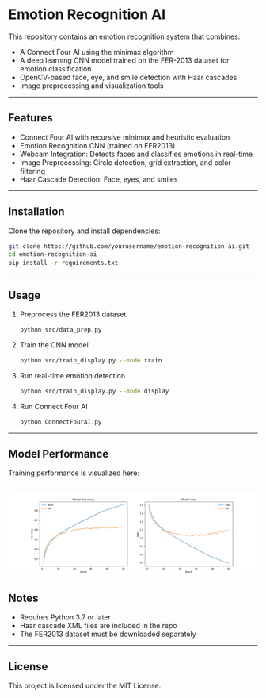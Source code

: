 # Emotion Recognition AI

This repository contains an emotion recognition system that combines:

- A Connect Four AI using the minimax algorithm  
- A deep learning CNN model trained on the FER-2013 dataset for emotion classification  
- OpenCV-based face, eye, and smile detection with Haar cascades  
- Image preprocessing and visualization tools  

---


## Features

- Connect Four AI with recursive minimax and heuristic evaluation  
- Emotion Recognition CNN (trained on FER2013)  
- Webcam Integration: Detects faces and classifies emotions in real-time  
- Image Preprocessing: Circle detection, grid extraction, and color filtering  
- Haar Cascade Detection: Face, eyes, and smiles  

---

## Installation

Clone the repository and install dependencies:
```bash
git clone https://github.com/yourusername/emotion-recognition-ai.git
cd emotion-recognition-ai
pip install -r requirements.txt
```
---

## Usage

1. Preprocess the FER2013 dataset  
   ```bash
   python src/data_prep.py  
   ```
2. Train the CNN model
   ```bash
   python src/train_display.py --mode train  
   ```
3. Run real-time emotion detection
   ```bash  
   python src/train_display.py --mode display  
   ```
4. Run Connect Four AI
   ```bash  
   python ConnectFourAI.py  
   ```
---

## Model Performance

Training performance is visualized here:

![Model Performance](imgs/accuracy.png)
---

## Notes

- Requires Python 3.7 or later  
- Haar cascade XML files are included in the repo  
- The FER2013 dataset must be downloaded separately  

---

## License

This project is licensed under the MIT License.
